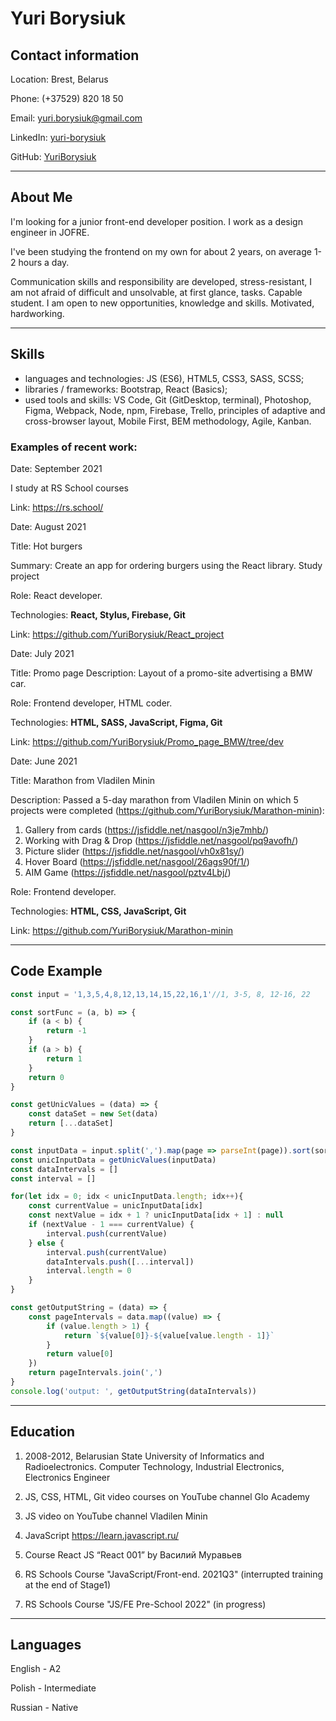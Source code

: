 # Yuri Borysiuk

## Contact information
Location: Brest, Belarus

Phone: (+37529) 820 18 50

Email: yuri.borysiuk@gmail.com

LinkedIn: [yuri-borysiuk](https://www.linkedin.com/in/yuri-borysiuk/)

GitHub:  [YuriBorysiuk](https://github.com/YuriBorysiuk)

---

## About Me
I'm looking for a junior front-end developer position. I work as a design engineer in JOFRE.

I've been studying the frontend on my own for about 2 years, on average 1-2 hours a day.

Communication skills and responsibility are developed, stress-resistant, I am not afraid of difficult and unsolvable, at first glance, tasks. Capable student. I am open to new opportunities, knowledge and skills. Motivated, hardworking.

---

## Skills
- languages and technologies: JS (ES6), HTML5, CSS3, SASS, SCSS;
- libraries / frameworks: Bootstrap, React (Basics);
- used tools and skills: VS Code, Git (GitDesktop, terminal), Photoshop, Figma, Webpack, Node, npm, Firebase, Trello, principles of adaptive and cross-browser layout, Mobile First, BEM methodology, Agile, Kanban.

### Examples of recent work:
Date: September 2021

I study at RS School courses

Link: https://rs.school/

Date: August 2021

Title: Hot burgers

Summary: Create an app for ordering burgers using the React library. Study project

Role: React developer.

Technologies: **React, Stylus, Firebase, Git**

Link: https://github.com/YuriBorysiuk/React_project

Date: July 2021

Title: Promo page
Description: Layout of a promo-site advertising a BMW car.

Role: Frontend developer, HTML coder.

Technologies: **HTML, SASS, JavaScript, Figma, Git**

Link: https://github.com/YuriBorysiuk/Promo_page_BMW/tree/dev

Date: June 2021

Title: Marathon from Vladilen Minin

Description: Passed a 5-day marathon from Vladilen Minin on which 5 projects were completed (https://github.com/YuriBorysiuk/Marathon-minin):
1. Gallery from cards (https://jsfiddle.net/nasgool/n3je7mhb/)
2. Working with Drag & Drop (https://jsfiddle.net/nasgool/pq9avofh/)
3. Picture slider (https://jsfiddle.net/nasgool/vh0x81sy/)
4. Hover Board (https://jsfiddle.net/nasgool/26ags90f/1/)
5. AIM Game (https://jsfiddle.net/nasgool/pztv4Lbj/)

Role: Frontend developer.

Technologies: **HTML, CSS, JavaScript, Git**

Link: https://github.com/YuriBorysiuk/Marathon-minin

---

## Code Example

```javascript
const input = '1,3,5,4,8,12,13,14,15,22,16,1'//1, 3-5, 8, 12-16, 22

const sortFunc = (a, b) => {
    if (a < b) {
        return -1
    }
    if (a > b) {
        return 1
    }
    return 0
}

const getUnicValues = (data) => {
    const dataSet = new Set(data)
    return [...dataSet]
}

const inputData = input.split(',').map(page => parseInt(page)).sort(sortFunc).slice(0, 99)
const unicInputData = getUnicValues(inputData)
const dataIntervals = []
const interval = []

for(let idx = 0; idx < unicInputData.length; idx++){
    const currentValue = unicInputData[idx]
    const nextValue = idx + 1 ? unicInputData[idx + 1] : null
    if (nextValue - 1 === currentValue) {
        interval.push(currentValue)
    } else {
        interval.push(currentValue)
        dataIntervals.push([...interval])
        interval.length = 0
    }
}

const getOutputString = (data) => {
    const pageIntervals = data.map((value) => {
        if (value.length > 1) {
            return `${value[0]}-${value[value.length - 1]}`
        }
        return value[0]
    })
    return pageIntervals.join(',')
}
console.log('output: ', getOutputString(dataIntervals))
```

---

## Education
1. 2008-2012, Belarusian State University of Informatics and Radioelectronics.
Computer Technology, Industrial Electronics, Electronics Engineer

1.	JS, CSS, HTML, Git video courses on YouTube channel Glo Academy
2.	JS video on YouTube channel Vladilen Minin
3.	JavaScript https://learn.javascript.ru/
4.	Course React JS “React 001” by Василий Муравьев
1. RS Schools Course "JavaScript/Front-end. 2021Q3" (interrupted training at the end of Stage1)
1. RS Schools Course "JS/FE Pre-School 2022" (in progress)

---

## Languages
English - A2

Polish  - Intermediate

Russian - Native

